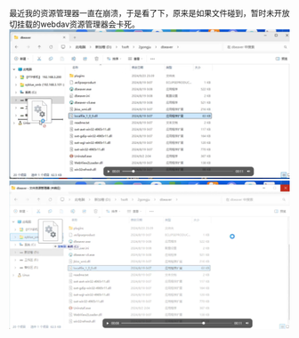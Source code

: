 最近我的资源管理器一直在崩溃，于是看了下，原来是如果文件碰到，暂时未开放切挂载的webdav资源管理器会卡死。
![image-202411122043104.png](00_sync/00%E7%BD%91%E7%BB%9C/%E5%9C%A8win%E4%B8%8A%E6%8C%82%E8%BD%BDwabdav%E5%AF%BC%E8%87%B4%E8%B5%84%E6%BA%90%E7%AE%A1%E7%90%86%E5%99%A8%E5%B4%A9%E6%BA%83/%E5%9C%A8win%E4%B8%8A%E6%8C%82%E8%BD%BDwabdav%E5%AF%BC%E8%87%B4%E8%B5%84%E6%BA%90%E7%AE%A1%E7%90%86%E5%99%A8%E5%B4%A9%E6%BA%83/image-202411122043104.png)
![image-202411122054291.png](00_sync/00%E7%BD%91%E7%BB%9C/%E5%9C%A8win%E4%B8%8A%E6%8C%82%E8%BD%BDwabdav%E5%AF%BC%E8%87%B4%E8%B5%84%E6%BA%90%E7%AE%A1%E7%90%86%E5%99%A8%E5%B4%A9%E6%BA%83/%E5%9C%A8win%E4%B8%8A%E6%8C%82%E8%BD%BDwabdav%E5%AF%BC%E8%87%B4%E8%B5%84%E6%BA%90%E7%AE%A1%E7%90%86%E5%99%A8%E5%B4%A9%E6%BA%83/image-202411122054291.png)